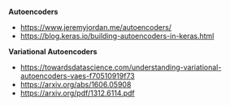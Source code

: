 **Autoencoders**

- https://www.jeremyjordan.me/autoencoders/
- https://blog.keras.io/building-autoencoders-in-keras.html

**Variational Autoencoders**

- https://towardsdatascience.com/understanding-variational-autoencoders-vaes-f70510919f73
- https://arxiv.org/abs/1606.05908
- https://arxiv.org/pdf/1312.6114.pdf